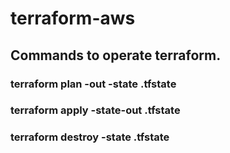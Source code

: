 # terraform-aws

## Commands to operate terraform.

### terraform plan -out <environment> -state <environment>.tfstate
### terraform apply -state-out <environment>.tfstate <environment>
### terraform destroy -state <environment>.tfstate
